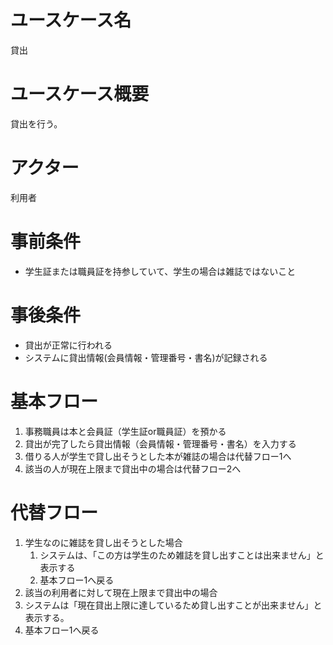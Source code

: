 # ユースケース名
貸出
# ユースケース概要
貸出を行う。
# アクター
利用者
# 事前条件
- 学生証または職員証を持参していて、学生の場合は雑誌ではないこと
# 事後条件
- 貸出が正常に行われる
- システムに貸出情報(会員情報・管理番号・書名)が記録される
# 基本フロー
1. 事務職員は本と会員証（学生証or職員証）を預かる
2. 貸出が完了したら貸出情報（会員情報・管理番号・書名）を入力する
3. 借りる人が学生で貸し出そうとした本が雑誌の場合は代替フロー1へ
4. 該当の人が現在上限まで貸出中の場合は代替フロー2へ
# 代替フロー
1. 学生なのに雑誌を貸し出そうとした場合
   1. システムは、「この方は学生のため雑誌を貸し出すことは出来ません」と表示する 
   2. 基本フロー1へ戻る
2.  該当の利用者に対して現在上限まで貸出中の場合
   1. システムは「現在貸出上限に達しているため貸し出すことが出来ません」と表示する。
   2. 基本フロー1へ戻る